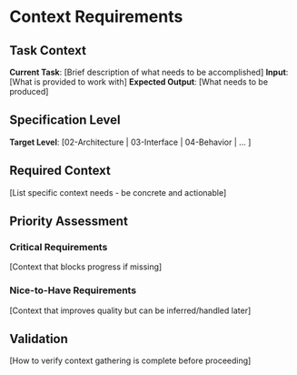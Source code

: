 # Context Requirements

## Task Context
**Current Task**: [Brief description of what needs to be accomplished]
**Input**: [What is provided to work with]
**Expected Output**: [What needs to be produced]

## Specification Level
**Target Level**: [02-Architecture | 03-Interface | 04-Behavior | ... ]

## Required Context
[List specific context needs - be concrete and actionable]

## Priority Assessment
### Critical Requirements
[Context that blocks progress if missing]

### Nice-to-Have Requirements  
[Context that improves quality but can be inferred/handled later]

## Validation
[How to verify context gathering is complete before proceeding]